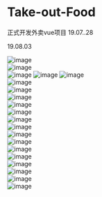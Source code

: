 ﻿# Take-out-Food
正式开发外卖vue项目 19.07..28

19.08.03	

![image](https://github.com/JedisWeb/Take-out-Food/blob/master/shows/QQ%E6%88%AA%E5%9B%BE20190911104741.png)	
![image](https://github.com/JedisWeb/Take-out-Food/blob/master/shows/QQ%E6%88%AA%E5%9B%BE20190911104801.png)	
![image](https://github.com/JedisWeb/Take-out-Food/blob/master/shows/QQ%E6%88%AA%E5%9B%BE20190911104833.png)
![image](https://github.com/JedisWeb/Take-out-Food/blob/master/shows/QQ%E6%88%AA%E5%9B%BE20190911104823.png)
![image](https://github.com/JedisWeb/Take-out-Food/blob/master/shows/QQ%E6%88%AA%E5%9B%BE20190911104808.png)	
![image](https://github.com/JedisWeb/Take-out-Food/blob/master/shows/QQ%E6%88%AA%E5%9B%BE20190911104844.png)	
![image](https://github.com/JedisWeb/Take-out-Food/blob/master/shows/QQ%E6%88%AA%E5%9B%BE20190911104901.png)	
![image](https://github.com/JedisWeb/Take-out-Food/blob/master/shows/QQ%E6%88%AA%E5%9B%BE20190911104909.png)	
![image](https://github.com/JedisWeb/Take-out-Food/blob/master/shows/QQ%E6%88%AA%E5%9B%BE20190911104915.png)	
![image](https://github.com/JedisWeb/Take-out-Food/blob/master/shows/QQ%E6%88%AA%E5%9B%BE20190911104926.png)	
![image](https://github.com/JedisWeb/Take-out-Food/blob/master/shows/QQ%E6%88%AA%E5%9B%BE20190911104933.png)	
![image](https://github.com/JedisWeb/Take-out-Food/blob/master/shows/QQ%E6%88%AA%E5%9B%BE20190911104940.png)	
![image](https://github.com/JedisWeb/Take-out-Food/blob/master/shows/QQ%E6%88%AA%E5%9B%BE20190911104949.png)	
![image]()	
![image]()	
![image]()	
![image]()	
![image]()	
![image]()	
![image]()
